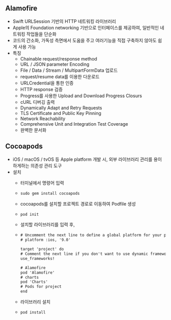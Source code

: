 ## Alamofire
- Swift URLSession 기반의 HTTP 네트워킹 라이브러리
- Apple의 Foundation networking 기반으로 인터페이스를 제공하여, 일반적인 네트워킹 작업들을 단순화
- 코드의 간소화, 가독성 측면에서 도움을 주고 여러기능을 직접 구축하지 않아도 쉽게 사용 가능
- 특징
  - Chainable request/response method
  - URL / JSON parameter Encoding
  - File / Data / Stream / MultipartFormData 업로드
  - request/resume data를 이용한 다운로드
  - URLCredential을 통한 인증
  - HTTP response 검증
  - Progress를 사용한 Upload and Download Progress Closurs
  - cURL 디버깅 출력
  - Dynamically Adapt and Retry Requests
  - TLS Certificate and Public Key Pinning
  - Network Reachability
  - Comprehensive Unit and Integration Test Coverage
  - 완벽한 문서화

## Cocoapods
- iOS / macOS / tvOS 등 Apple platform 개발 시, 외부 라이브러리 관리를 용이하게하는 의존성 관리 도구
- 설치
  - 터미널에서 명령어 입력
  
  - ```cmd
    sudo gem install cocoapods
    ```
  - cocoapods를 설치할 프로젝트 경로로 이동하여 Podfile 생성
  
  - ```cmd
    pod init
    ```
  - 설치할 라이브러리를 입력 후, 
  
  - ```cmd
    # Uncomment the next line to define a global platform for your project
    # platform :ios, '9.0'

    target 'project' do
    # Comment the next line if you don't want to use dynamic frameworks
    use_frameworks!

    # Alamofire
    pod 'Alamofire'
    # charts
    pod 'Charts'
    # Pods for project
    end
    ```
  - 라이브러리 설치
  
  - ```cmd
    pod install
    ```
  
